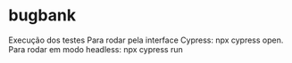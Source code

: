 # bugbank

Execução dos testes
Para rodar pela interface Cypress: npx cypress open.
Para rodar em modo headless: npx cypress run

